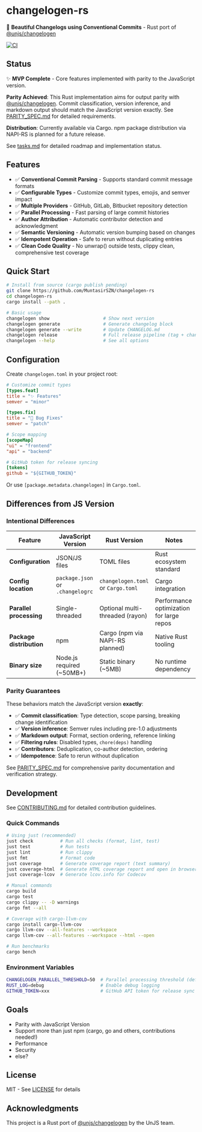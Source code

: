# changelogen-rs

💅 **Beautiful Changelogs using Conventional Commits** - Rust port of [@unjs/changelogen](https://github.com/unjs/changelogen)

[![CI](https://github.com/MuntasirSZN/changelogen-rs/workflows/CI/badge.svg)](https://github.com/MuntasirSZN/changelogen-rs/actions)

## Status

✨ **MVP Complete** - Core features implemented with parity to the JavaScript version.

**Parity Achieved**: This Rust implementation aims for output parity with [@unjs/changelogen](https://github.com/unjs/changelogen). Commit classification, version inference, and markdown output should match the JavaScript version exactly. See [PARITY_SPEC.md](PARITY_SPEC.md) for detailed requirements.

**Distribution**: Currently available via Cargo. npm package distribution via NAPI-RS is planned for a future release.

See [tasks.md](tasks.md) for detailed roadmap and implementation status.

## Features

- ✅ **Conventional Commit Parsing** - Supports standard commit message formats
- ✅ **Configurable Types** - Customize commit types, emojis, and semver impact
- ✅ **Multiple Providers** - GitHub, GitLab, Bitbucket repository detection
- ✅ **Parallel Processing** - Fast parsing of large commit histories
- ✅ **Author Attribution** - Automatic contributor detection and acknowledgment
- ✅ **Semantic Versioning** - Automatic version bumping based on changes
- ✅ **Idempotent Operation** - Safe to rerun without duplicating entries
- ✅ **Clean Code Quality** - No unwrap() outside tests, clippy clean, comprehensive test coverage

## Quick Start

```bash
# Install from source (cargo publish pending)
git clone https://github.com/MuntasirSZN/changelogen-rs
cd changelogen-rs
cargo install --path .

# Basic usage
changelogen show                    # Show next version
changelogen generate                # Generate changelog block  
changelogen generate --write        # Update CHANGELOG.md
changelogen release                 # Full release pipeline (tag + changelog)
changelogen --help                  # See all options
```

## Configuration

Create `changelogen.toml` in your project root:

```toml
# Customize commit types
[types.feat]
title = "✨ Features"
semver = "minor"

[types.fix] 
title = "🐛 Bug Fixes"
semver = "patch"

# Scope mapping
[scopeMap]
"ui" = "frontend"
"api" = "backend"

# GitHub token for release syncing
[tokens]
github = "${GITHUB_TOKEN}"
```

Or use `[package.metadata.changelogen]` in `Cargo.toml`.

## Differences from JS Version

### Intentional Differences

| Feature                  | JavaScript Version               | Rust Version                       | Notes                                    |
| ------------------------ | -------------------------------- | ---------------------------------- | ---------------------------------------- |
| **Configuration**        | JSON/JS files                    | TOML files                         | Rust ecosystem standard                  |
| **Config location**      | `package.json` or `.changelogrc` | `changelogen.toml` or `Cargo.toml` | Cargo integration                        |
| **Parallel processing**  | Single-threaded                  | Optional multi-threaded (rayon)    | Performance optimization for large repos |
| **Package distribution** | npm                              | Cargo (npm via NAPI-RS planned)    | Native Rust tooling                      |
| **Binary size**          | Node.js required (~50MB+)        | Static binary (~5MB)               | No runtime dependency                    |

### Parity Guarantees

These behaviors match the JavaScript version **exactly**:

- ✅ **Commit classification**: Type detection, scope parsing, breaking change identification
- ✅ **Version inference**: Semver rules including pre-1.0 adjustments
- ✅ **Markdown output**: Format, section ordering, reference linking
- ✅ **Filtering rules**: Disabled types, `chore(deps)` handling
- ✅ **Contributors**: Deduplication, co-author detection, ordering
- ✅ **Idempotence**: Safe to rerun without duplication

See [PARITY_SPEC.md](PARITY_SPEC.md) for comprehensive parity documentation and verification strategy.

## Development

See [CONTRIBUTING.md](CONTRIBUTING.md) for detailed contribution guidelines.

### Quick Commands

```bash
# Using just (recommended)
just check          # Run all checks (format, lint, test)
just test           # Run tests
just lint           # Run clippy
just fmt            # Format code
just coverage       # Generate coverage report (text summary)
just coverage-html  # Generate HTML coverage report and open in browser
just coverage-lcov  # Generate lcov.info for Codecov

# Manual commands
cargo build
cargo test
cargo clippy -- -D warnings
cargo fmt --all

# Coverage with cargo-llvm-cov
cargo install cargo-llvm-cov
cargo llvm-cov --all-features --workspace
cargo llvm-cov --all-features --workspace --html --open

# Run benchmarks
cargo bench
```

### Environment Variables

```bash
CHANGELOGEN_PARALLEL_THRESHOLD=50  # Parallel processing threshold (default: 50)
RUST_LOG=debug                     # Enable debug logging
GITHUB_TOKEN=xxx                   # GitHub API token for release sync
```

## Goals

- Parity with JavaScript Version
- Support more than just npm (cargo, go and others, contributions needed!)
- Performance
- Security
- else?

## License

MIT - See [LICENSE](LICENSE) for details

## Acknowledgments

This project is a Rust port of [@unjs/changelogen](https://github.com/unjs/changelogen) by the UnJS team.
